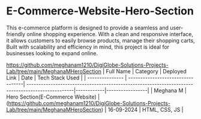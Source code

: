 # E-Commerce-Website-Hero-Section
This e-commerce platform is designed to provide a seamless and user-friendly online shopping experience. With a clean and responsive interface, it allows customers to easily browse products, manage their shopping carts, Built with scalability and efficiency in mind, this project is ideal for businesses looking to expand online.

https://github.com/meghanam1210/DigiGlobe-Solutions-Projects-Lab/tree/main/MeghanaMHeroSection
| Full Name       | Category                          | Deployed Link                                                                                    | Date       | Tech Stack Used |
| --------------- | ----------------------------------| -------------------------------------------------------------------------------------------------|------------|-----------------|
| Meghana M       | Hero Section(E-Commerce Website)  | (https://github.com/meghanam1210/DigiGlobe-Solutions-Projects-Lab/tree/main/MeghanaMHeroSection) | 16-09-2024 | HTML, CSS, JS   |
